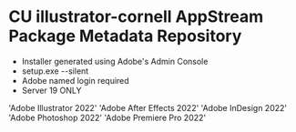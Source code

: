 # CU illustrator-cornell AppStream Package Metadata Repository

- Installer generated using Adobe's Admin Console
- setup.exe --silent
- Adobe named login required
- Server 19 ONLY

'Adobe Illustrator 2022'
'Adobe After Effects 2022'
'Adobe InDesign 2022'
'Adobe Photoshop 2022'
'Adobe Premiere Pro 2022'
